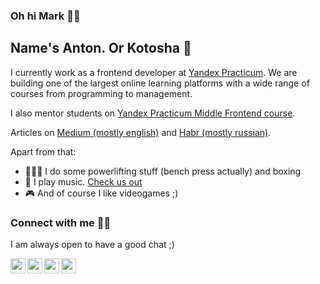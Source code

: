 ### Oh hi Mark 👋🏻

## Name's Anton. Or Kotosha 🐯

I currently work as a frontend developer at [Yandex Practicum](https://practicum.yandex.ru/). We are building one of the largest online learning platforms with a wide range of courses from programming to management.

I also mentor students on [Yandex Practicum Middle Frontend course](https://practicum.yandex.ru/middle-frontend/).

Articles on [Medium (mostly english)](https://kotosha.medium.com/) and [Habr (mostly russian)](https://habr.com/ru/users/kotosha/posts/).

Apart from that:
- 🏋🏻‍♂️ I do some powerlifting stuff (bench press actually) and boxing
- 🎸 I play music. [Check us out](https://open.spotify.com/artist/5yWIerA4ENbLVTMkPJbbyS)
- 🎮 And of course I like videogames ;)

### Connect with me 🖖🏻

I am always open to have a good chat ;)

[<img align="left" height="24" src="https://cdn.jsdelivr.net/npm/simple-icons@v3/icons/vk.svg" />][vk]
[<img align="left" height="24" src="https://cdn.jsdelivr.net/npm/simple-icons@v3/icons/twitter.svg" />][twitter]
[<img align="left" height="24" src="https://cdn.jsdelivr.net/npm/simple-icons@v3/icons/instagram.svg" />][instagram]
[<img align="left" height="24" src="https://cdn.jsdelivr.net/npm/simple-icons@v3/icons/linkedin.svg" />][linkedin]

[vk]: https://vk.com/batonsson
[twitter]: https://twitter.com/_kotosha
[instagram]: https://www.instagram.com/batonsson/
[linkedin]: https://www.linkedin.com/in/anton-subbotin/
